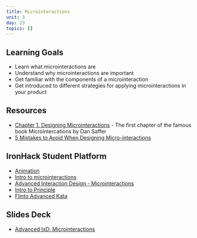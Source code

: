 ```yaml
---
title: Microinteractions
unit: 3
day: 23
topics: []
---
```

## Learning Goals

* Learn what microinteractions are
* Understand why microinteractions are important
* Get familiar with the components of a microinteraction
* Get introduced to different strategies for applying microinteractions in your product

## Resources

* [Chapter 1. Designing Microinteractions](https://www.safaribooksonline.com/library/view/microinteractions-full-color/9781491945957/ch05.html) - The first chapter of the famous book Microintercations by Dan Saffer
* [5 Mistakes to Avoid When Designing Micro-interactions](https://medium.com/ux-in-motion/5-mistakes-to-avoid-when-designing-micro-interactions-a6f638ee6a86)

## IronHack Student Platform

* [Animation](http://learn.ironhack.com/#/learning_unit/7099)
* [Intro to microinteractions](http://learn.ironhack.com/#/learning_unit/7100)
* [Advanced Interaction Design - Microinteractions](http://learn.ironhack.com/#/learning_unit/7100)
* [Intro to Principle](http://learn.ironhack.com/#/learning_unit/7542)
* [Flinto Advanced Kata](http://learn.ironhack.com/#/learning_unit/7106)

## Slides Deck

* [Advanced IxD: Microinteractions](https://drive.google.com/open?id=1jUbHCzx5sNoPBYeNROCx252PRL9Po1EyO4tpikLZlM8)
